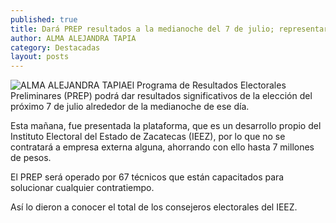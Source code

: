 ```yaml
---
published: true
title: Dará PREP resultados a la medianoche del 7 de julio; representará un ahorro de 7 mdp
author: ALMA ALEJANDRA TAPIA
category: Destacadas
layout: posts
---
```


![ALMA ALEJANDRA TAPIA](http://i.imgur.com/9SzEApam.jpg)El Programa de Resultados Electorales Preliminares (PREP) podrá dar resultados significativos de la elección del próximo 7 de julio alrededor de la medianoche de ese día. 

Esta mañana, fue presentada la plataforma, que es un desarrollo propio del Instituto Electoral del Estado de Zacatecas (IEEZ), por lo que no se contratará a empresa externa alguna, ahorrando con ello hasta 7 millones de pesos. 

El PREP será operado por 67 técnicos que están capacitados para solucionar cualquier contratiempo.

Así lo dieron a conocer el total de los consejeros electorales del IEEZ.
